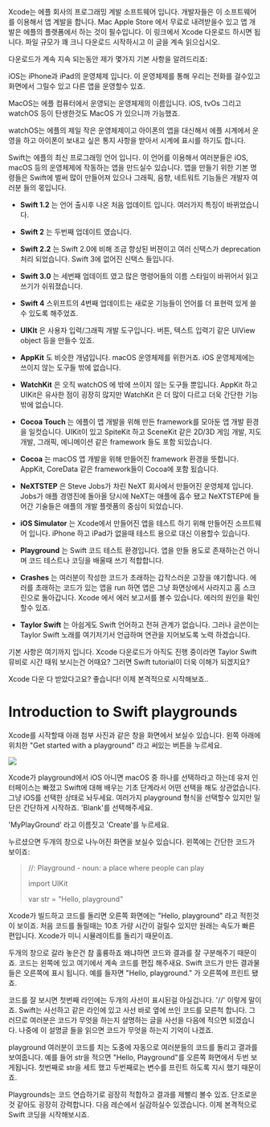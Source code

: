 Xcode는 에플 회사의 프로그래밍 계발 소프트웨어 입니다. 개발자들은 이 소프트웨어를 이용해서 앱 계발을 합니다. Mac Apple Store 에서 무료로 내려받을수 있고 앱 개발은 에플의 플랫폼에서 하는 것이 필수입니다. 이 링크에서 Xcode 다운로드 하시면 됩니다. 파일 규모가 꽤 크니 다운로드 시작하시고 이 글을 계속 읽으십시오.

다운로드가 계속 지속 되는동안 제가 몇가지 기본 사항을 알려드리죠:

iOS는 iPhone과 iPad의 운영체제 입니다. 이 운영체제를 통해 우리는 전화를 걸수있고 화면에서 그릴수 있고 다른 앱을 운영할수 있죠. 

MacOS는 에플 컴퓨터에서 운영되는 운영체제의 이름입니다. iOS, tvOs 그리고 watchOS 등이 탄생한것도 MacOS 가 있으니까 가능했죠.

watchOS는 에플의 제일 작은 운영체제이고 아이폰의 앱을 대신해서 에플 시계에서 운영을 하고 아이폰이 보내고 싶은 통지 사항을 받아서 시계에 표시를 하기도 합니다.

Swift는 에플의 최신 프로그래밍 언어 입니다. 이 언어를 이용해서 여러분들은 iOS, macOS 등의 운영체제에 작동하는 앱을 만드실수 있습니다. 앱을 만들기 위한 기본 명령들은 Swift에 벌써 많이 만들어져 있으나 그래픽, 음향, 네트워트 기능들은 개발자 여러분 들의 몫입니다.

* **Swift 1.2** 는 언어 출시후 나온 처음 업데이트 입니다. 여러가지 특징이 바뀌었습니다.

* **Swift 2** 는 두번째 업데이트 였습니다.

* **Swift 2.2** 는 Swift 2.0에 비해 조금 향상된 버젼이고 여러 신택스가 deprecation 처리 되었습니다. Swift 3에 없어진 신택스 들입니다.

* **Swift 3.0** 는 세번째 업데이트 였고 많은 명령어들의 이름 스타일이 바뀌어서 읽고 쓰기가 쉬워졌습니다.

* **Swift 4** 스위프트의 4번째 업데이트는 새로운 기능들이 언어를 더 표현력 있게 쓸수 있도록 해주었죠.

* **UIKIt** 은 사용자 입력/그래픽 개발 도구입니다. 버튼, 텍스트 입력기 같은 UIView object 등을 만들수 있죠. 

* **AppKit** 도 비슷한 개념입니다. macOS 운영체제를 위한거죠. iOS 운영체제에는 쓰이지 않는 도구들 밖에 없습니다.

* **WatchKit** 은 오직 watchOS 에 밖에 쓰이지 않는 도구들 뿐입니다. AppKit 하고 UIKit은 유사한 점이 굉장히 많지만 WatchKit 은 더 많이 다르고 더욱 간단한 기능 밖에 없습니다.

* **Cocoa Touch** 는 에플이 앱 개발을 위해 만든 framework를 모아둔 앱 개발 환경을 일컷습니다. UIKit이 있고 SpiteKit 하고 SceneKit 같은 2D/3D 게임 개발, 지도 개발, 그래픽, 에니메이션 같은 framework 들도 포함 되있습니다.

* **Cocoa** 는 macOS 앱 개발을 위해 만들어진 framework 환경을 뜻합니다. AppKit, CoreData 같은 framework들이 Cocoa에 포함 됬습니다.

* **NeXTSTEP** 은 Steve Jobs가 차린 NeXT 회사에서 만들어진 운영체제 입니다. Jobs가 애플 경영진에 돌아올 당시에 NeXT는 애플에 흡수 됐고 NeXTSTEP에 들어간 기술들은 애플의 개발 플렛폼의 중심이 되었습니다.
	
* **iOS Simulator** 는 Xcode에서 만들어진 앱을 테스트 하기 위해 만들어진 소프트웨어 입니다. iPhone 하고 iPad가 없을때 테스트 용으로 대신 이용할수 있습니다.

* **Playground** 는 Swift 코드 테스트 환경입니다. 앱을 만들 용도로 존재하는건 아니며 코드 테스트나 코딩을 배울때 쓰기 적합합니다.

* **Crashes** 는 여러분이 작성한 코드가 초래하는 갑작스러운 고장을 얘기합니다. 에러를 초래하는 코드가 있는 앱을 run 하면 앱은 그냥 화면상에서 사라지고 홈 스크린으로 돌아갑니다. Xcode 에서 에러 보고서를 볼수 있습니다. 에러의 원인을 확인할수 있죠.

* **Taylor Swift** 는 아쉽게도 Swift 언어하고 전혀 관계가 없습니다. 그러나 글쓴이는 Taylor Swift 노래를 여기저기서 언급하며 연관을 지어보도록 노력 하겠습니다. 

기본 사항은 여기까지 입니다. Xcode 다운로드가 아직도 진행 중이라면 Taylor Swift 뮤비로 시간 때워 보시는건 어때요? 그러면 Swift tutorial이 더욱 이해가 되겠지요?

Xcode 다운 다 받았다고요? 좋습니다! 이제 본격적으로 시작해보죠..

# Introduction to Swift playgrounds

Xcode를 시작할때 아래 첨부 사진과 같은 창을 화면에서 보실수 있습니다. 왼쪽 아래에 위치한 "Get started with a playground" 라고 써있는 버튼을 누르세요.

![](https://github.com/jamesryu108/HWSTranslation/blob/master/kr/0-1.png)

Xcode가 playground에서 iOS 아니면 macOS 중 하나를 선택하라고 하는데 유저 인터페이스는 빠졌고 Swift에 대해 배우는 기초 단계라서 어떤 선택을 해도 상관없습니다. 그냥 iOS를 선택한 상태로 놔두세요. 여러가지 playground 형식을 선택할수 있지만 일단은 간단하게 시작하죠. 'Blank'를 선택해주세요.

'MyPlayGround' 라고 이름짓고 'Create'를 누르세요.

누르셨으면 두개의 창으로 나누어진 화면을 보실수 있습니다. 왼쪽에는 간단한 코드가 보이죠:

> //: Playground - noun: a place where people can play
> 
> import UIKit
> 
> var str = "Hello, playground"

Xcode가 빌드하고 코드를 돌리면 오른쪽 화면에는 "Hello, playground" 라고 적힌것이 보이죠. 처음 코드를 돌릴때는 10초 가량 시간이 걸릴수 있지만 원래는 속도가 빠른 편입니다. Xcode가 미니 시뮬레이트를 돌리기 때문이죠.

두개의 창으로 갈라 놓은건 참 훌륭하죠 왜냐하면 코드와 결과를 잘 구분해주기 때문이죠. 코드는 왼쪽에 있고 여기에서 계속 코드를 편집 해주새요. Swift 코드가 만든 결과물들은 오른쪽에 표시 됩니다. 예를 들자면 "Hello, playground." 가 오른쪽에 프린트 됐죠.

코드를 잘 보시면 첫번째 라인에는 두개의 사선이 표시된걸 아실겁니다. '//' 이렇게 말이죠. Swift는 사선하고 같은 라인에 있고 사선 바로 옆에 쓰인 코드를 모른척 합니다. 그러므로 여러분은 코드가 무엇을 하는지 설명하는 글을 사선을 다음에 적으면 되겠습니다. 나중에 이 설명글 들을 읽으면 코드가 무엇을 하는지 기억이 나겠죠.

playground 여러분이 코드를 치는 도중에 자동으로 여러분들의 코드를 돌리고 결과를 보여줍니다. 예를 들어 str을 적으면 "Hello, Playground"를 오른쪽 화면에서 두번 보게됩니다. 첫번째로 str을 세트 했고 두번째로는 변수를 프린트 하도록 지시 했기 때문이죠.

Playgrounds는 코드 연습하기로 굉장히 적합하고 결과를 제빨리 볼수 있죠. 단조로운것 같아도 굉장히 강력합니다. 다음 레슨에서 실감하실수 있겠습니다. 이제 본격적으로 Swift 코딩을 시작해보시죠.
